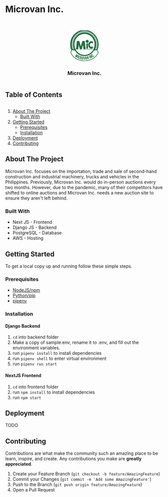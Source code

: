 # Microvan Inc.
<!-- PROJECT LOGO -->
<br />
<p align="center">
  <a href="https://github.com/ubclaunchpad/microvan">
    <img src="frontend/src/assets/microvan_logo.svg" alt="Logo" height="100" resize>
  </a>
  <h3 align="center">Microvan Inc.</h3>
</p>


<!-- TABLE OF CONTENTS -->
  <h2 style="display: inline-block">Table of Contents</h2>
  <ol>
    <li>
      <a href="#about-the-project">About The Project</a>
      <ul>
        <li><a href="#built-with">Built With</a></li>
      </ul>
    </li>
    <li>
      <a href="#getting-started">Getting Started</a>
      <ul>
        <li><a href="#prerequisites">Prerequisites</a></li>
        <li><a href="#installation">Installation</a></li>
      </ul>
    </li>
    <li><a href="#deployment">Deployment</a></li>
    <li><a href="#contributing">Contributing</a></li>
  </ol>



<!-- ABOUT THE PROJECT -->
## About The Project

Microvan Inc. focuses on the importation, trade and sale of second-hand construction and industrial machinery, trucks and vehicles in the Philippines. Previously, Microvan Inc. would do in-person auctions every two months. However, due to the pandemic, many of their competitors have shifted to online auctions and Microvan Inc. needs a new auction site to ensure they aren't left behind.


### Built With

* Next JS - Frontend
* Django JS - Backend
* PostgreSQL - Database
* AWS - Hosting


<!-- GETTING STARTED -->
## Getting Started

To get a local copy up and running follow these simple steps.

### Prerequisites

* [NodeJS/npm](https://docs.npmjs.com/downloading-and-installing-node-js-and-npm)
* [Python/pip](https://packaging.python.org/en/latest/tutorials/installing-packages/)
* [pipenv](https://pipenv.pypa.io/en/latest/installation/)

### Installation
#### Django Backend

1. `cd` into backend folder
2. Make a copy of sample.env, rename it to .env, and fill out the environment variables.
3. run `pipenv install` to install dependencies
4. run `pipenv shell` to enter virtual environment
5. run `pipenv run start`

#### NextJS Frontend

1. `cd` into frontend folder
2. run `npm install` to install dependencies
3. run `npm start`

<!-- DEPLOYMENT -->
## Deployment

TODO

<!-- CONTRIBUTING -->
## Contributing

Contributions are what make the community such an amazing place to be learn, inspire, and create. Any contributions you make are **greatly appreciated**.

1. Create your Feature Branch (`git checkout -b feature/AmazingFeature`)
2. Commit your Changes (`git commit -m 'Add some AmazingFeature'`)
3. Push to the Branch (`git push origin feature/AmazingFeature`)
4. Open a Pull Request